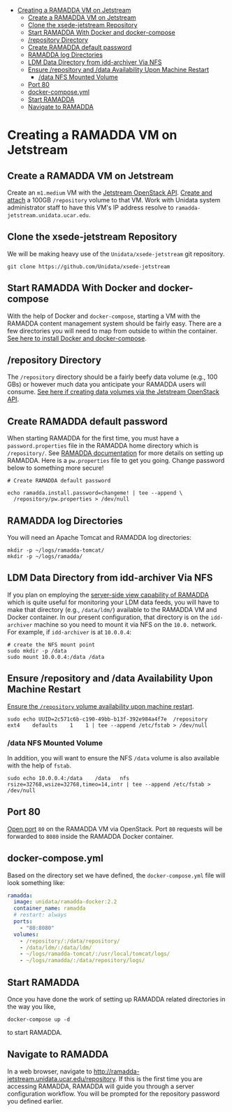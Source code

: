 - [Creating a RAMADDA VM on Jetstream](#h:07FD791D)
  - [Create a RAMADDA VM on Jetstream](#h:F4023EC5)
  - [Clone the xsede-jetstream Repository](#h:968FA51C)
  - [Start RAMADDA With Docker and docker-compose](#h:2E18E909)
  - [/repository Directory](#h:2F1A5636)
  - [Create RAMADDA default password](#h:D5095E2A)
  - [RAMADDA log Directories](#h:1C3FF741)
  - [LDM Data Directory from idd-archiver Via NFS](#h:85431E50)
  - [Ensure /repository and /data Availability Upon Machine Restart](#h:6423976C)
    - [/data NFS Mounted Volume](#h:286B798E)
  - [Port 80](#h:404D9595)
  - [docker-compose.yml](#h:7E683535)
  - [Start RAMADDA](#h:224A9684)
  - [Navigate to RAMADDA](#h:81FED1EC)



<a id="h:07FD791D"></a>

# Creating a RAMADDA VM on Jetstream


<a id="h:F4023EC5"></a>

## Create a RAMADDA VM on Jetstream

Create an `m1.medium` VM with the [Jetstream OpenStack API](https://github.com/Unidata/xsede-jetstream/blob/master/openstack/readme.md). [Create and attach](https://github.com/Unidata/xsede-jetstream/blob/master/openstack/readme.md#h:9BEEAB97) a 100GB `/repository` volume to that VM. Work with Unidata system administrator staff to have this VM's IP address resolve to `ramadda-jetstream.unidata.ucar.edu`.


<a id="h:968FA51C"></a>

## Clone the xsede-jetstream Repository

We will be making heavy use of the `Unidata/xsede-jetstream` git repository.

```shell
git clone https://github.com/Unidata/xsede-jetstream
```


<a id="h:2E18E909"></a>

## Start RAMADDA With Docker and docker-compose

With the help of Docker and `docker-compose`, starting a VM with the RAMADDA content management system should be fairly easy. There are a few directories you will need to map from outside to within the container. [See here to install Docker and docker-compose](https://github.com/Unidata/xsede-jetstream/blob/master/docker-readme.md).


<a id="h:2F1A5636"></a>

## /repository Directory

The `/repository` directory should be a fairly beefy data volume (e.g., 100 GBs) or however much data you anticipate your RAMADDA users will consume. [See here if creating data volumes via the Jetstream OpenStack API](https://github.com/Unidata/xsede-jetstream/blob/master/openstack/readme.md#create-and-attach-data-volumes).


<a id="h:D5095E2A"></a>

## Create RAMADDA default password

When starting RAMADDA for the first time, you must have a `password.properties` file in the RAMADDA home directory which is `/repository/`. See [RAMADDA documentation](http://ramadda.org//repository/userguide/toc.html) for more details on setting up RAMADDA. Here is a `pw.properties` file to get you going. Change password below to something more secure!

```shell
# Create RAMADDA default password

echo ramadda.install.password=changeme! | tee --append \
  /repository/pw.properties > /dev/null
```


<a id="h:1C3FF741"></a>

## RAMADDA log Directories

You will need an Apache Tomcat and RAMADDA log directories:

```shell
mkdir -p ~/logs/ramadda-tomcat/
mkdir -p ~/logs/ramadda/
```


<a id="h:85431E50"></a>

## LDM Data Directory from idd-archiver Via NFS

If you plan on employing the [server-side view capability of RAMADDA](http://ramadda.org//repository/userguide/developer/filesystem.html) which is quite useful for monitoring your LDM data feeds, you will have to make that directory (e.g., `/data/ldm/`) available to the RAMADDA VM and Docker container. In our present configuration, that directory is on the `idd-archiver` machine so you need to mount it via NFS on the `10.0.` network. For example, if `idd-archiver` is at `10.0.0.4`:

```shell
# create the NFS mount point
sudo mkdir -p /data
sudo mount 10.0.0.4:/data /data
```


<a id="h:6423976C"></a>

## Ensure /repository and /data Availability Upon Machine Restart

[Ensure the `/repository` volume availability upon machine restart](https://github.com/Unidata/xsede-jetstream/blob/master/openstack/readme.md#h:9BEEAB97).

```shell
sudo echo UUID=2c571c6b-c190-49bb-b13f-392e984a4f7e	 /repository	ext4	defaults	1	 1 | tee --append /etc/fstab > /dev/null
```


<a id="h:286B798E"></a>

### /data NFS Mounted Volume

In addition, you will want to ensure the NFS `/data` volume is also available with the help of `fstab`.

```shell
sudo echo 10.0.0.4:/data    /data   nfs rsize=32768,wsize=32768,timeo=14,intr | tee --append /etc/fstab > /dev/null
```


<a id="h:404D9595"></a>

## Port 80

[Open port](https://github.com/Unidata/xsede-jetstream/blob/master/openstack/readme.md#h:D6B1D4C2) `80` on the RAMADDA VM via OpenStack. Port `80` requests will be forwarded to `8080` inside the RAMADDA Docker container.


<a id="h:7E683535"></a>

## docker-compose.yml

Based on the directory set we have defined, the `docker-compose.yml` file will look something like:

```yaml
ramadda:
  image: unidata/ramadda-docker:2.2
  container_name: ramadda
  # restart: always
  ports:
    - "80:8080"
  volumes:
    - /repository/:/data/repository/
    - /data/ldm/:/data/ldm/
    - ~/logs/ramadda-tomcat/:/usr/local/tomcat/logs/
    - ~/logs/ramadda/:/data/repository/logs/
```


<a id="h:224A9684"></a>

## Start RAMADDA

Once you have done the work of setting up RAMADDA related directories in the way you like,

```shell
docker-compose up -d
```

to start RAMADDA.


<a id="h:81FED1EC"></a>

## Navigate to RAMADDA

In a web browser, navigate to [<http://ramadda-jetstream.unidata.ucar.edu/repository>](http://ramadda-jetstream.unidata.ucar.edu/repository). If this is the first time you are accessing RAMADDA, RAMADDA will guide you through a server configuration workflow. You will be prompted for the repository password you defined earlier.
